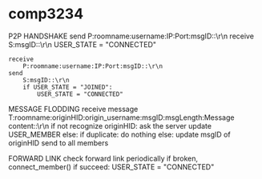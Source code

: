 # comp3234 

P2P HANDSHAKE
	send
		P:roomname:username:IP:Port:msgID::\r\n
	receive
		S:msgID::\r\n
		USER_STATE = "CONNECTED"

	receive
		P:roomname:username:IP:Port:msgID::\r\n
	send
		S:msgID::\r\n
		if USER_STATE = "JOINED":
			USER_STATE = "CONNECTED"


MESSAGE FLODDING
	receive message T:roomname:originHID:origin_username:msgID:msgLength:Message content::\r\n
		if not recognize originHID:
			ask the server
			update USER_MEMBER
		else:
			if duplicate:
				do nothing
			else:
				update msgID of originHID
				send to all members

FORWARD LINK
	check forward link periodically
	if broken, connect_member()
		if succeed: USER_STATE = "CONNECTED"
